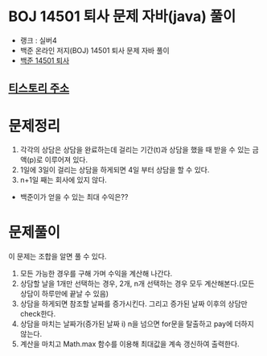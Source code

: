 # BOJ 14501 퇴사 문제 자바(java)  풀이
- 랭크 : 실버4
- 백준 온라인 저지(BOJ) 14501 퇴사 문제 자바 풀이
- [백준 14501 퇴사](https://www.acmicpc.net/problem/14501)

## [티스토리 주소](https://hoho325.tistory.com/)

# 문제정리
1. 각각의 상담은 상담을 완료하는데 걸리는 기간(t)과 상담을 했을 때 받을 수 있는 금액(p)로 이루어져 있다.
2. 1일에 3일이 걸리는 상담을 하게되면 4일 부터 상담을 할 수 있다.
3. n+1일 째는 회사에 있지 않다.

* 백준이가 얻을 수 있는 최대 수익은??

# 문제풀이
이 문제는 조합을 알면 풀 수 있다.
1. 모든 가능한 경우를 구해 가며 수익을 계산해 나간다.
2. 상담할 날을 1개만 선택하는 경우, 2개, n개 선택하는 경우 모두 계산해본다.(모든 상담이 하루만에 끝날 수 있음)
3. 상담을 하게되면 참조할 날짜를 증가시킨다. 그리고 증가된 날짜 이후의 상담만 check한다.
4. 상담을 마치는 날짜가(증가된 날짜 i) n을 넘으면 for문을 탈출하고 pay에 더하지 않는다.
5. 계산을 마치고 Math.max 함수를 이용해 최대값을 계속 갱신하여 출력한다.